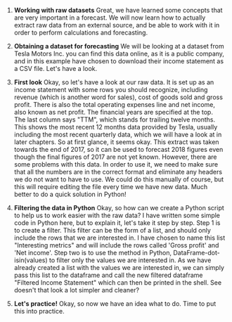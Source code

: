1. **Working with raw datasets**
Great, we have learned some concepts that are very important in a forecast. We will now learn how to actually extract raw data from an external source, and be able to work with it in order to perform calculations and forecasting.

2. **Obtaining a dataset for forecasting**
We will be looking at a dataset from Tesla Motors Inc. you can find this data online, as it is a public company, and in this example have chosen to download their income statement as a CSV file. Let's have a look.

3. **First look**
Okay, so let's have a look at our raw data. It is set up as an income statement with some rows you should recognize, including revenue (which is another word for sales), cost of goods sold and gross profit. There is also the total operating expenses line and net income, also known as net profit. The financial years are specified at the top. The last column says "TTM", which stands for trailing twelve months. This shows the most recent 12 months data provided by Tesla, usually including the most recent quarterly data, which we will have a look at in later chapters. So at first glance, it seems okay. This extract was taken towards the end of 2017, so it can be used to forecast 2018 figures even though the final figures of 2017 are not yet known. However, there are some problems with this data. In order to use it, we need to make sure that all the numbers are in the correct format and eliminate any headers we do not want to have to use. We could do this manually of course, but this will require editing the file every time we have new data. Much better to do a quick solution in Python!

4. **Filtering the data in Python**
Okay, so how can we create a Python script to help us to work easier with the raw data? I have written some simple code in Python here, but to explain it, let's take it step by step. Step 1 is to create a filter. This filter can be the form of a list, and should only include the rows that we are interested in. I have chosen to name this list "Interesting metrics" and will include the rows called 'Gross profit' and 'Net income'. Step two is to use the method in Python, DataFrame-dot-isin(values) to filter only the values we are interested in. As we have already created a list with the values we are interested in, we can simply pass this list to the dataframe and call the new filtered dataframe "Filtered Income Statement" which can then be printed in the shell. See doesn't that look a lot simpler and cleaner?

5. **Let's practice!**
Okay, so now we have an idea what to do. Time to put this into practice.